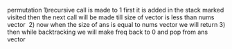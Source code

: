 permutation
1)recursive call is made to 1 first it is added in the stack marked visited then the next call will be made till size of vector is less than nums vector
​
2) now when the size of ans is equal to  nums vector we will return
3) then while backtracking we will make freq back to 0 and pop from ans vector